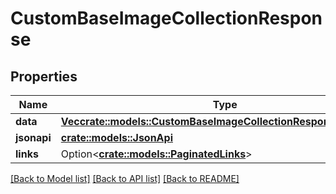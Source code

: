 # CustomBaseImageCollectionResponse

## Properties

Name | Type | Description | Notes
------------ | ------------- | ------------- | -------------
**data** | [**Vec<crate::models::CustomBaseImageCollectionResponseDataInner>**](CustomBaseImageCollectionResponse_data_inner.md) |  | 
**jsonapi** | [**crate::models::JsonApi**](JsonApi.md) |  | 
**links** | Option<[**crate::models::PaginatedLinks**](PaginatedLinks.md)> |  | [optional]

[[Back to Model list]](../README.md#documentation-for-models) [[Back to API list]](../README.md#documentation-for-api-endpoints) [[Back to README]](../README.md)


